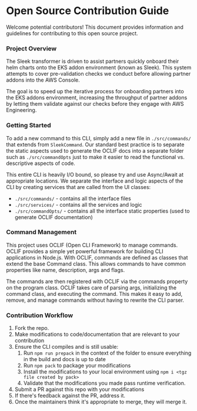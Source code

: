# Open Source Contribution Guide
Welcome potential contributors! This document provides information and guidelines for contributing to this open
source project.

### Project Overview
The Sleek transformer is driven to assist partners quickly onboard their helm charts onto the EKS addon
environment (known as Sleek). This system attempts to cover pre-validation checks we conduct before allowing partner
addons into the AWS Console.

The goal is to speed up the iterative process for onboarding partners into the EKS addons environment, increasing the
throughput of partner addons by letting them validate against our checks before they engage with AWS Engineering.

### Getting Started
To add a new command to this CLI, simply add a new file in `./src/commands/` that extends from `SleekCommand`.
Our standard best practice is to separate the static aspects used to generate the OCLIF docs into a separate folder such
as `./src/commandOpts` just to make it easier to read the functional vs. descriptive aspects of code.

This entire CLI is heavily I/O bound, so please try and use Async/Await at appropriate locations. We separate the interface
and logic aspects of the CLI by creating services that are called from the UI classes:
* `./src/commands/` - contains all the interface files
* `./src/services/` - contains all the services and logic
* `./src/commandOpts/` - contains all the interface static properties (used to generate OCLIF documentation)

### Command Management
This project uses OCLIF (Open CLI Framework) to manage commands. OCLIF provides a simple yet powerful framework
for building CLI applications in Node.js. With OCLIF, commands are defined as classes that extend the base
Command class. This allows commands to have common properties like name, description, args and flags.

The commands are then registered with OCLIF via the commands property on the program class. OCLIF takes
care of parsing args, initializing the command class, and executing the command. This makes it easy to add, remove,
and manage commands without having to rewrite the CLI parser.

### Contribution Workflow

1. Fork the repo.
2. Make modifications to code/documentation that are relevant to your contribution
3. Ensure the CLI compiles and is still usable:
    1. Run `npm run prepack` in the context of the folder to ensure everything in the build and docs is up to date
    2. Run `npm pack` to package your modifications
    3. Install the modifications to your local environment using `npm i <tgz file created by pack>`
    4. Validate that the modifications you made pass runtime verification.
4. Submit a PR against this repo with your modifications
5. If there's feedback against the PR, address it.
6. Once the maintainers think it's appropriate to merge, they will merge it.
